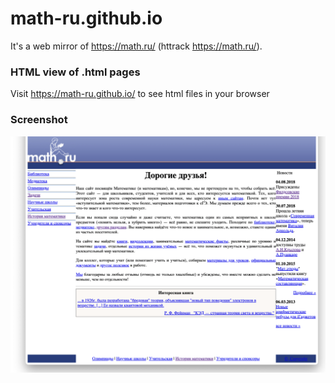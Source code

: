 # math-ru.github.io

It's a web mirror of https://math.ru/ (httrack https://math.ru/).

### HTML view of .html pages

Visit https://math-ru.github.io/ to see html files in your browser


### Screenshot


![Screen](/screen-mathru.png)

